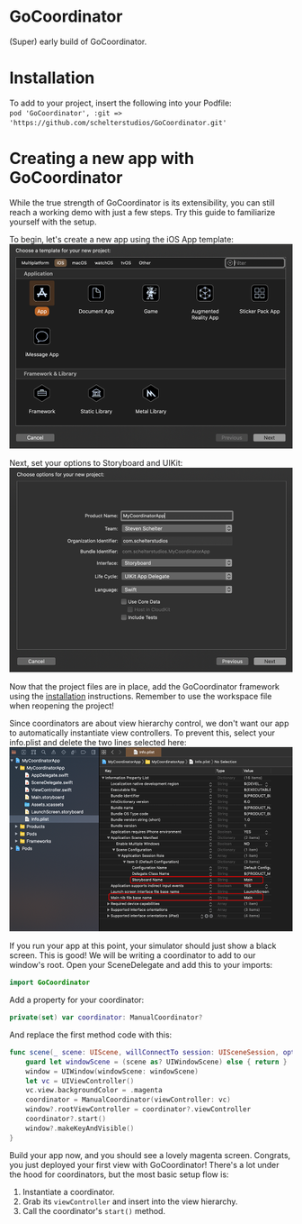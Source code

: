 # GoCoordinator
(Super) early build of GoCoordinator.

# Installation
 To add to your project, insert the following into your Podfile:  
`pod 'GoCoordinator', :git => 'https://github.com/schelterstudios/GoCoordinator.git'`

# Creating a new app with GoCoordinator
While the true strength of GoCoordinator is its extensibility, you can still reach a working demo with just a few steps. Try this guide to familiarize yourself with the setup.

To begin, let's create a new app using the iOS App template:
![Select App Template](/images/setup1.png)

Next, set your options to Storyboard and UIKit:
![New Project Options](/images/setup2.png)

Now that the project files are in place, add the GoCoordinator framework using the [installation](https://github.com/schelterstudios/GoCoordinator/blob/intro-documentation/README.md#installation) instructions. Remember to use the workspace file when reopening the project!

Since coordinators are about view hierarchy control, we don't want our app to automatically instantiate view controllers. To prevent this, select your info.plist and delete the two lines selected here:
![Storyboard references in info.plist](/images/setup3.png)

If you run your app at this point, your simulator should just show a black screen. This is good! We will be writing a coordinator to add to our window's root.
Open your SceneDelegate and add this to your imports:
```swift
import GoCoordinator
```
Add a property for your coordinator:
```swift
private(set) var coordinator: ManualCoordinator?
```
And replace the first method code with this:
```swift
func scene(_ scene: UIScene, willConnectTo session: UISceneSession, options connectionOptions: UIScene.ConnectionOptions) {
    guard let windowScene = (scene as? UIWindowScene) else { return }
    window = UIWindow(windowScene: windowScene)
    let vc = UIViewController()
    vc.view.backgroundColor = .magenta
    coordinator = ManualCoordinator(viewController: vc)
    window?.rootViewController = coordinator?.viewController
    coordinator?.start()
    window?.makeKeyAndVisible()
}
```
Build your app now, and you should see a lovely magenta screen. Congrats, you just deployed your first view with GoCoordinator! There's a lot under the hood for coordinators, but the most basic setup flow is:
1. Instantiate a coordinator.
2. Grab its `viewController` and insert into the view hierarchy.
3. Call the coordinator's `start()` method.

